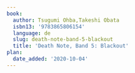 ```yaml
---
book:
  author: Tsugumi Ohba,Takeshi Obata
  isbn13: '9783865806154'
  language: de
  slug: death-note-band-5-blackout
  title: 'Death Note, Band 5: Blackout'
plan:
  date_added: '2020-10-04'
---
```

